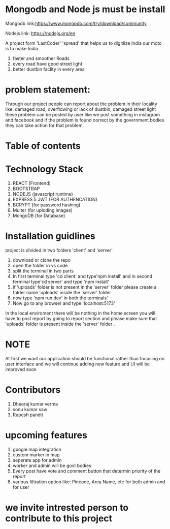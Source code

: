 # Mongodb and Node js must be install 
Mongodb link:https://www.mongodb.com/try/download/community


Nodejs link: https://nodejs.org/en

 A project form 'LastCoder' 'spread' that helps us to digitlize India 
 our moto is to make India 

 1. faster and smoother Roads
 2. every road have good street light
 3. better dustbin faclity in every area

# problem statement:

Through our project people can report about the problem in their locality like: damaged road, overflowing or lack of dustbin, damaged street light these problem can be posted by user like we post something in instagram  and facebook and if the problem is found correct by the government bodies they can take action for that problem.

 




# Table of contents

# Technology Stack
1. REACT (Frontend)  
2. BOOTSTRAP
3. NODEJS (javascript runtime)
4. EXPRESS
5  JWT (FOR AUTHENCATION)
6. BCRYPT (for password hashing)
7. Multer (for uploding images)
8. MongoDB (for Database)



# Installation guidlines
project is divided in two folders 'client' and 'server'

1. download or clone the repo
2. open the folder in vs code
3. split the terminal in two parts
4. In first terminal type 'cd client' and type'npm install' and in second terminal type'cd server' and type 'npm install'
5. if 'uploads' folder is not present in the 'server' folder please create a folder name 'uploads' inside the 'server' folder
6. now type 'npm run dev' in both the terminals'
7. Now go to any browser and type 'localhost:5173'

In the local enviroment there will be nothing in the home screen you will have to post report by going to report section and please make sure that 'uploads' folder is present inside the 'server' folder .

# NOTE
At first we want our application should be functional rather than focusing on user interface and we will continue adding new feature and UI will be improved
soon





# Contributors
1. Dheeraj kumar verma
2. sonu kumar saw
3. Rupesh pandit





# upcoming features


1. google map integration
2. custom marker in map
3. seperate app for admin
4. worker and admin will be govt bodies
5. Every post have vote and comment button that determin priority of the report 
5. various filtration option like: Pincode, Area Name, etc for both admin and for user 


# we invite intrested person to contribute to this project


